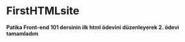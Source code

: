 # FirstHTMLsite

**Patika Front-end 101 dersinin ilk html ödevini düzenleyerek 2. ödevi tamamladım**
